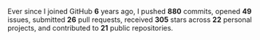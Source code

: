 Ever since I joined GitHub **6** years ago, I pushed **880** commits, opened **49** issues, submitted **26** pull requests, received **305** stars across **22** personal projects, and contributed to **21** public repositories.